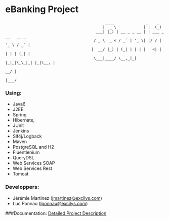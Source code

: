 #                                               eBanking Project

                                                ____              _    _             
                                               |  _ \            | |  (_)            
                                            ___| |_) | __ _ _ __ | | ___ _ __   __ _ 
                                           / _ \  _ < / _` | '_ \| |/ / | '_ \ / _` |
                                          |  __/ |_) | (_| | | | |   <| | | | | (_| |
                                           \___|____/ \__,_|_| |_|_|\_\_|_| |_|\__, |
                                                                                __/ |
                                                                               |___/ 

### Using:  
* Java6
* J2EE
* Spring
* Hibernate,
* JUnit
* Jenkins
* Slf4j/Logback
* Maven
* PostgreSQL and H2
* Fluentlenium
* QueryDSL
* Web Services SOAP
* Web Services Rest
* Tomcat

### Developpers:
* Jérémie Martinez (jmartinez@excilys.com)
* Luc Ponnau (lponnau@excilys.com)

###Documentation:
[Detailed Project Description](https://github.com/downloads/lponnau/ExcilysBanking/DescriptionProjet.pdf)